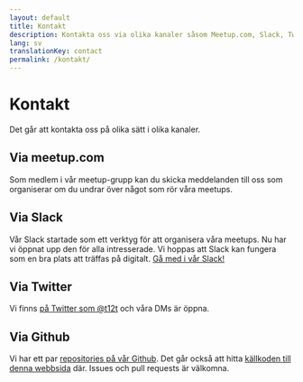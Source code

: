 ```yaml
---
layout: default
title: Kontakt
description: Kontakta oss via olika kanaler såsom Meetup.com, Slack, Twitter med flera.
lang: sv
translationKey: contact
permalink: /kontakt/
---
```


# Kontakt

Det går att kontakta oss på olika sätt i olika kanaler.

## Via meetup.com

Som medlem i vår meetup-grupp kan du skicka meddelanden till oss som organiserar om du undrar över något som rör våra meetups.

## Via Slack

Vår Slack startade som ett verktyg för att organisera våra meetups. Nu har vi
öppnat upp den för alla intresserade. Vi hoppas att Slack kan fungera som en
bra plats att träffas på digitalt.
[Gå med i vår Slack!](https://join.slack.com/t/t12t/shared_invite/enQtNjA5NDYyOTExNjY4LTFjYmQ3MmI4N2I0YTIyZjgzMmMxMWYxNjNhYTJlNDM3Zjk3NmNhNjA1NTFiZWI5ZmZmYmE4NjRmMDIzNDUwNTE)

## Via Twitter

Vi finns [på Twitter som @t12t](https://twitter.com/t12t) och våra DMs är öppna.

## Via Github

Vi har ett par [repositories på vår Github](https://github.com/t12t). Det går också att hitta [källkoden till denna webbsida](https://github.com/t12t/t12t.github.io) där. <span lang="en">Issues</span> och <span lang="en">pull requests</span> är välkomna.
